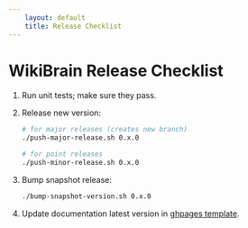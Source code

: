```yaml
---
    layout: default
    title: Release Checklist
---
```

# WikiBrain Release Checklist

 1. Run unit tests; make sure they pass.

 2. Release new version: 

    ```bash
    # for major releases (creates new branch)
    ./push-major-release.sh 0.x.0
    
    # for point releases
    ./push-minor-release.sh 0.x.0
    ```

 3. Bump snapshot release:
          
    ```bash
    ./bump-snapshot-version.sh 0.x.0
    ```

 4. Update documentation latest version in [ghpages template](https://github.com/shilad/wikibrain/edit/gh-pages/_config.yml).     
